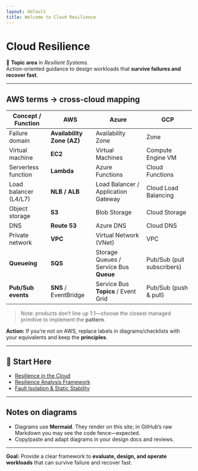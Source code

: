 ```yaml
---
layout: default
title: Welcome to Cloud Resilience
---
```


# Cloud Resilience

📂 **Topic area** in *Resilient Systems*.  
Action-oriented guidance to design workloads that **survive failures and recover fast**.

---

## AWS terms → cross-cloud mapping

| Concept / Function        | AWS                         | Azure                               | GCP                          |
|---------------------------|-----------------------------|-------------------------------------|------------------------------|
| Failure domain            | **Availability Zone (AZ)**  | Availability Zone                    | Zone                         |
| Virtual machine           | **EC2**                     | Virtual Machines                     | Compute Engine VM            |
| Serverless function       | **Lambda**                  | Azure Functions                      | Cloud Functions              |
| Load balancer (L4/L7)     | **NLB / ALB**               | Load Balancer / Application Gateway  | Cloud Load Balancing         |
| Object storage            | **S3**                      | Blob Storage                         | Cloud Storage                |
| DNS                       | **Route 53**                | Azure DNS                            | Cloud DNS                    |
| Private network           | **VPC**                     | Virtual Network (VNet)               | VPC                          |
| **Queueing**              | **SQS**                     | Storage Queues / Service Bus **Queue** | Pub/Sub (pull subscribers) |
| **Pub/Sub events**        | **SNS** / EventBridge       | Service Bus **Topics** / Event Grid  | Pub/Sub (push & pull)        |

> Note: products don’t line up 1:1—choose the closest managed primitive to implement the **pattern**.

**Action:** If you’re not on AWS, replace labels in diagrams/checklists with your equivalents and keep the **principles**.

---

## 📖 Start Here
- [Resilience in the Cloud](resilience-in-the-cloud.md)
- [Resilience Analysis Framework](resilience-analysis-framework.md)
- [Fault Isolation & Static Stability](fault-isolation-core-concepts.md)

---

## Notes on diagrams
- Diagrams use **Mermaid**. They render on this site; in GitHub’s raw Markdown you may see the code fence—expected.
- Copy/paste and adapt diagrams in your design docs and reviews.

---

**Goal:** Provide a clear framework to **evaluate, design, and operate workloads** that can survive failure and recover fast.
